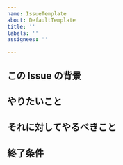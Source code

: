 ```yaml
---
name: IssueTemplate
about: DefaultTemplate
title: ''
labels: ''
assignees: ''

---
```


## この Issue の背景

## やりたいこと

## それに対してやるべきこと

## 終了条件
